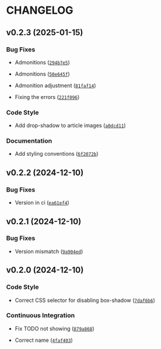 # CHANGELOG


## v0.2.3 (2025-01-15)

### Bug Fixes

- Admonitions
  ([`294b7e5`](https://gitlab.hrz.tu-chemnitz.de/ioer/fdz/jupyter-book-nfdi4biodiversity/-/commit/294b7e51e159b0c4c8bab66189a35be79ec383c3))

- Admonitions
  ([`50e645f`](https://gitlab.hrz.tu-chemnitz.de/ioer/fdz/jupyter-book-nfdi4biodiversity/-/commit/50e645ff3a35d826d2c969f261ffa987d7f735eb))

- Admonition adjustment
  ([`81faf14`](https://gitlab.hrz.tu-chemnitz.de/ioer/fdz/jupyter-book-nfdi4biodiversity/-/commit/81faf14700d01699052225af3eb1fc1771d59e40))

- Fixing the errors
  ([`221f096`](https://gitlab.hrz.tu-chemnitz.de/ioer/fdz/jupyter-book-nfdi4biodiversity/-/commit/221f096b2d409cb7c1bf247d7d18a6a3850c85da))

### Code Style

- Add drop-shadow to article images
  ([`a0dcd11`](https://gitlab.hrz.tu-chemnitz.de/ioer/fdz/jupyter-book-nfdi4biodiversity/-/commit/a0dcd117b3c5848ea6ea76e4911ec301f0c69350))

### Documentation

- Add styling conventions
  ([`6f2072b`](https://gitlab.hrz.tu-chemnitz.de/ioer/fdz/jupyter-book-nfdi4biodiversity/-/commit/6f2072b3daf46421371bc4129cdb708de88a11cc))


## v0.2.2 (2024-12-10)

### Bug Fixes

- Version in ci
  ([`ea61ef4`](https://gitlab.hrz.tu-chemnitz.de/ioer/fdz/jupyter-book-nfdi4biodiversity/-/commit/ea61ef479ec8ce28eaeba19023bdfc48003a515a))


## v0.2.1 (2024-12-10)

### Bug Fixes

- Version mismatch
  ([`9a904ed`](https://gitlab.hrz.tu-chemnitz.de/ioer/fdz/jupyter-book-nfdi4biodiversity/-/commit/9a904ed940dacdd76d0ad0e55ee30f9d053f7226))


## v0.2.0 (2024-12-10)

### Code Style

- Correct CSS selector for disabling box-shadow
  ([`7daf6b6`](https://gitlab.hrz.tu-chemnitz.de/ioer/fdz/jupyter-book-nfdi4biodiversity/-/commit/7daf6b6b8b626f21758b86b26176649497feeb79))

### Continuous Integration

- Fix TODO not showing
  ([`879a868`](https://gitlab.hrz.tu-chemnitz.de/ioer/fdz/jupyter-book-nfdi4biodiversity/-/commit/879a86814cdf10cbc902ae438b86a0db8882fe20))

- Correct name
  ([`4faf403`](https://gitlab.hrz.tu-chemnitz.de/ioer/fdz/jupyter-book-nfdi4biodiversity/-/commit/4faf403e3ab9f081fd688fdf4ee793b6a560834f))
